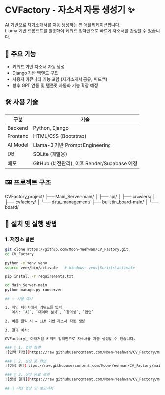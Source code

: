 # CVFactory - 자소서 자동 생성기 ✨

AI 기반으로 자기소개서를 자동 생성하는 웹 애플리케이션입니다.  
Llama 기반 프롬프트를 활용하여 키워드 입력만으로 빠르게 자소서를 완성할 수 있습니다.

## 📌 주요 기능
- 키워드 기반 자소서 자동 생성
- Django 기반 백엔드 구조
- 사용자 커뮤니티 기능 포함 (자기소개서 공유, 피드백)
- 향후 GPT 연동 및 템플릿 자동화 기능 확장 예정

## 🛠 사용 기술

| 구분 | 기술 |
|------|------|
| Backend | Python, Django |
| Frontend | HTML/CSS (Bootstrap) |
| AI Model | Llama-3 기반 Prompt Engineering |
| DB | SQLite (개발용) |
| 배포 | GitHub (버전관리), 이후 Render/Supabase 예정 |

## 🖼 프로젝트 구조

CVFactory_project/
├── Main_Server-main/
│   ├── api/
│   ├── crawlers/
│   ├── cvfactory/
│   └── data_management/
├── bulletin_board-main/
│   └── board/

## 🚀 설치 및 실행 방법

### 1. 저장소 클론
```bash
git clone https://github.com/Moon-Yeehwan/CV_Factory.git
cd CV_Factory

python -m venv venv
source venv/bin/activate   # Windows: venv\Scripts\activate

pip install -r requirements.txt

cd Main_Server-main
python manage.py runserver

## ✨ 사용 예시

1. 메인 페이지에서 키워드를 입력  
   예시: `AI`, `데이터 분석`, `창의성`, `협업`

2. 버튼 클릭 시 → LLM 기반 자소서 자동 생성

3. 결과 예시:

CVFactory는 아래처럼 키워드 입력만으로 자소서를 자동 생성할 수 있습니다.

### 🔹 1. 입력 화면
![입력 화면](https://raw.githubusercontent.com/Moon-Yeehwan/CV_Factory/main/demo_screenshot_1.png)

### 🔹 2. 생성 중 화면
![생성 중](https://raw.githubusercontent.com/Moon-Yeehwan/CV_Factory/main/demo_screenshot_2.png)

### 🔹 3. 생성 완료 결과
![생성 결과](https://raw.githubusercontent.com/Moon-Yeehwan/CV_Factory/main/demo_screenshot_3.png)

## 📌 시연 영상 및 보고서서
